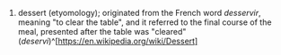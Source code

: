 1. dessert (etyomology); originated from the French word *desservir*, meaning "to clear the table", and it referred to the final course of the meal, presented after the table was "cleared" (*deservi*)^[https://en.wikipedia.org/wiki/Dessert]